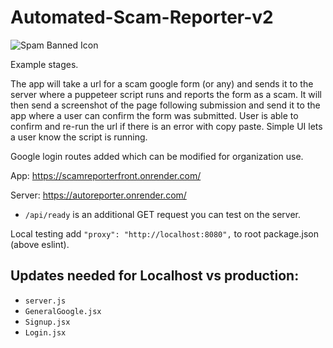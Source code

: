 # Automated-Scam-Reporter-v2

![Spam Banned Icon](https://github.com/AngelLozan/Automated-Scam-Reporter/blob/main/client/src/ban.png?raw=true)

Example stages. 

The app will take a url for a scam google form (or any) and sends it to the server where a puppeteer script runs and reports the form as a scam. It will then send a screenshot of the page following submission and send it to the app where a user can confirm the form was submitted. User is able to confirm and re-run the url if there is an error with copy paste. Simple UI lets a user know the script is running.

Google login routes added which can be modified for organization use.

App: https://scamreporterfront.onrender.com/

Server: https://autoreporter.onrender.com/

- `/api/ready` is an additional GET request you can test on the server. 
  
Local testing add   `"proxy": "http://localhost:8080",` to root package.json (above eslint).

## Updates needed for Localhost vs production:

- `server.js`
- `GeneralGoogle.jsx`
- `Signup.jsx`
- `Login.jsx`


  


